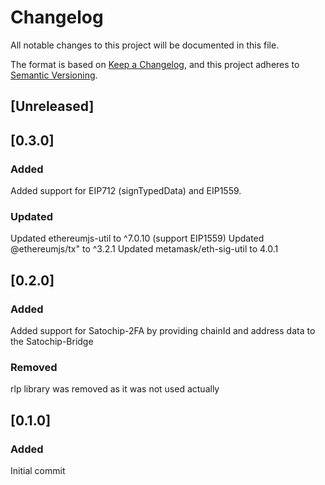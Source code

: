 # Changelog
All notable changes to this project will be documented in this file.

The format is based on [Keep a Changelog](https://keepachangelog.com/en/1.0.0/),
and this project adheres to [Semantic Versioning](https://semver.org/spec/v2.0.0.html).

## [Unreleased]

## [0.3.0]
### Added
Added support for EIP712 (signTypedData) and EIP1559.

### Updated
Updated ethereumjs-util to ^7.0.10 (support EIP1559)
Updated @ethereumjs/tx" to ^3.2.1
Updated metamask/eth-sig-util to 4.0.1

## [0.2.0]
### Added
Added support for Satochip-2FA by providing chainId and address data to the Satochip-Bridge


### Removed
rlp library was removed as it was not used actually

## [0.1.0]
### Added
Initial commit
